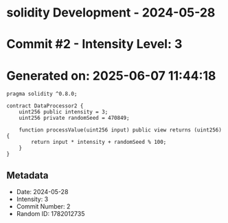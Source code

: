 ﻿# solidity Development - 2024-05-28
# Commit #2 - Intensity Level: 3
# Generated on: 2025-06-07 11:44:18
```solidity
pragma solidity ^0.8.0;

contract DataProcessor2 {
    uint256 public intensity = 3;
    uint256 private randomSeed = 470849;

    function processValue(uint256 input) public view returns (uint256) {
        return input * intensity + randomSeed % 100;
    }
}
```
## Metadata
- Date: 2024-05-28
- Intensity: 3
- Commit Number: 2
- Random ID: 1782012735
